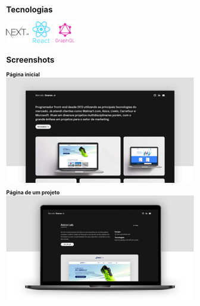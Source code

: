 ## Tecnologias

<div>
<img src="https://raw.githubusercontent.com/devicons/devicon/master/icons/nextjs/nextjs-original-wordmark.svg" width="60" alt="nextjs">
<img src="https://raw.githubusercontent.com/devicons/devicon/master/icons/react/react-original-wordmark.svg" width="60" alt="reactjs">
<img src="https://raw.githubusercontent.com/devicons/devicon/master/icons/graphql/graphql-plain-wordmark.svg" width="60" alt="graphql">
</div>

## Screenshots

**Página inicial**<br>
![Página Inicial](/public/mock-home.jpg)

**Página de um projeto**<br>
![Página Inicial](/public/mock-notebook.jpg)
